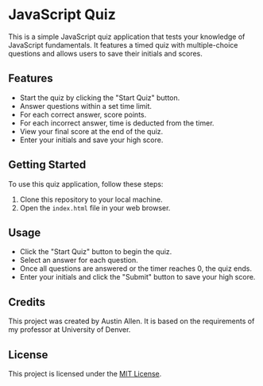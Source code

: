 # JavaScript Quiz

This is a simple JavaScript quiz application that tests your knowledge of JavaScript fundamentals. It features a timed quiz with multiple-choice questions and allows users to save their initials and scores.

## Features

- Start the quiz by clicking the "Start Quiz" button.
- Answer questions within a set time limit.
- For each correct answer, score points.
- For each incorrect answer, time is deducted from the timer.
- View your final score at the end of the quiz.
- Enter your initials and save your high score.

## Getting Started

To use this quiz application, follow these steps:

1. Clone this repository to your local machine.
2. Open the `index.html` file in your web browser.

## Usage

- Click the "Start Quiz" button to begin the quiz.
- Select an answer for each question.
- Once all questions are answered or the timer reaches 0, the quiz ends.
- Enter your initials and click the "Submit" button to save your high score.

## Credits

This project was created by Austin Allen. It is based on the requirements of my professor at University of Denver.

## License

This project is licensed under the [MIT License](LICENSE).
